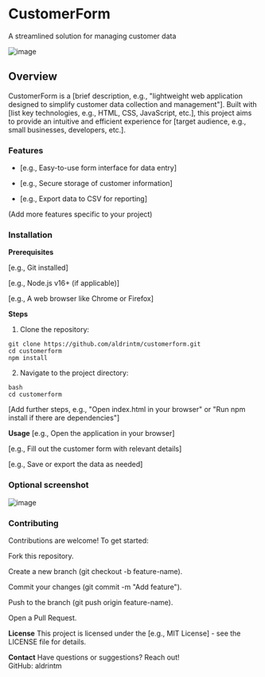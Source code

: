 # CustomerForm

A streamlined solution for managing customer data  

![image](https://github.com/user-attachments/assets/27178865-4d4c-4208-a3f4-53c0c2b75594)


## Overview
CustomerForm is a [brief description, e.g., "lightweight web application designed to simplify customer data collection and management"]. Built with [list key technologies, e.g., HTML, CSS, JavaScript, etc.], this project aims to provide an intuitive and efficient experience for [target audience, e.g., small businesses, developers, etc.].

### Features
- [e.g., Easy-to-use form interface for data entry]  

- [e.g., Secure storage of customer information]  

- [e.g., Export data to CSV for reporting]  

(Add more features specific to your project)

### Installation

**Prerequisites**

[e.g., Git installed]  

[e.g., Node.js v16+ (if applicable)]  

[e.g., A web browser like Chrome or Firefox]

**Steps**

1. Clone the repository:  
`````
git clone https://github.com/aldrintm/customerform.git
cd customerform
npm install
`````

2. Navigate to the project directory:  
`````
bash
cd customerform
`````

[Add further steps, e.g., "Open index.html in your browser" or "Run npm install if there are dependencies"]

**Usage**
[e.g., Open the application in your browser]  

[e.g., Fill out the customer form with relevant details]  

[e.g., Save or export the data as needed]

### Optional screenshot

![image](https://github.com/user-attachments/assets/f16c25c1-d2e7-47d0-86ab-63b489d58fc5)


### Contributing

Contributions are welcome! To get started:  

Fork this repository.  

Create a new branch (git checkout -b feature-name).  

Commit your changes (git commit -m "Add feature").  

Push to the branch (git push origin feature-name).  

Open a Pull Request.

**License**
This project is licensed under the [e.g., MIT License] - see the LICENSE file for details.  

**Contact**
Have questions or suggestions? Reach out!  
GitHub: aldrintm  


